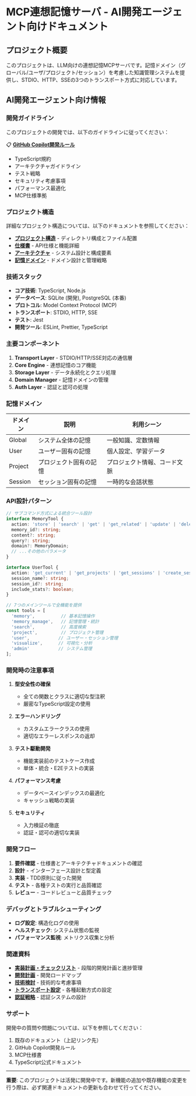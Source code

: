 # MCP連想記憶サーバ - AI開発エージェント向けドキュメント

## プロジェクト概要

このプロジェクトは、LLM向けの連想記憶MCPサーバです。記憶ドメイン（グローバル/ユーザ/プロジェクト/セッション）を考慮した知識管理システムを提供し、STDIO、HTTP、SSEの3つのトランスポート方式に対応しています。

## AI開発エージェント向け情報

### 開発ガイドライン

このプロジェクトの開発では、以下のガイドラインに従ってください：

📋 **[GitHub Copilot開発ルール](.github/copilot-instructions.md)**
- TypeScript規約
- アーキテクチャガイドライン
- テスト戦略
- セキュリティ考慮事項
- パフォーマンス最適化
- MCP仕様準拠

### プロジェクト構造

詳細なプロジェクト構造については、以下のドキュメントを参照してください：

- **[プロジェクト構造](PROJECT_STRUCTURE.md)** - ディレクトリ構成とファイル配置
- **[仕様書](SPECIFICATION.md)** - API仕様と機能詳細
- **[アーキテクチャ](ARCHITECTURE.md)** - システム設計と構成要素
- **[記憶ドメイン](MEMORY_DOMAINS.md)** - ドメイン設計と管理戦略

### 技術スタック

- **コア技術**: TypeScript, Node.js
- **データベース**: SQLite (開発), PostgreSQL (本番)
- **プロトコル**: Model Context Protocol (MCP)
- **トランスポート**: STDIO, HTTP, SSE
- **テスト**: Jest
- **開発ツール**: ESLint, Prettier, TypeScript

### 主要コンポーネント

1. **Transport Layer** - STDIO/HTTP/SSE対応の通信層
2. **Core Engine** - 連想記憶のコア機能
3. **Storage Layer** - データ永続化とクエリ処理
4. **Domain Manager** - 記憶ドメインの管理
5. **Auth Layer** - 認証と認可の処理

### 記憶ドメイン

| ドメイン | 説明 | 利用シーン |
|---------|------|-----------|
| Global | システム全体の記憶 | 一般知識、定数情報 |
| User | ユーザー固有の記憶 | 個人設定、学習データ |
| Project | プロジェクト固有の記憶 | プロジェクト情報、コード文脈 |
| Session | セッション固有の記憶 | 一時的な会話状態 |

### API設計パターン

```typescript
// サブコマンド方式による統合ツール設計
interface MemoryTool {
  action: 'store' | 'search' | 'get' | 'get_related' | 'update' | 'delete';
  memory_id?: string;
  content?: string;
  query?: string;
  domain?: MemoryDomain;
  // ...その他のパラメータ
}

interface UserTool {
  action: 'get_current' | 'get_projects' | 'get_sessions' | 'create_session' | 'switch_session' | 'end_session';
  session_name?: string;
  session_id?: string;
  include_stats?: boolean;
}

// 7つのメインツールで全機能を提供
const tools = [
  'memory',          // 基本記憶操作
  'memory_manage',   // 記憶管理・統計
  'search',          // 高度検索
  'project',         // プロジェクト管理
  'user',           // ユーザー・セッション管理
  'visualize',      // 可視化・分析
  'admin'           // システム管理
];
```

### 開発時の注意事項

1. **型安全性の確保**
   - 全ての関数とクラスに適切な型注釈
   - 厳密なTypeScript設定の使用

2. **エラーハンドリング**
   - カスタムエラークラスの使用
   - 適切なエラーレスポンスの返却

3. **テスト駆動開発**
   - 機能実装前のテストケース作成
   - 単体・統合・E2Eテストの実装

4. **パフォーマンス考慮**
   - データベースインデックスの最適化
   - キャッシュ戦略の実装

5. **セキュリティ**
   - 入力検証の徹底
   - 認証・認可の適切な実装

### 開発フロー

1. **要件確認** - 仕様書とアーキテクチャドキュメントの確認
2. **設計** - インターフェース設計と型定義
3. **実装** - TDD原則に従った開発
4. **テスト** - 各種テストの実行と品質確認
5. **レビュー** - コードレビューと品質チェック

### デバッグとトラブルシューティング

- **ログ設定**: 構造化ログの使用
- **ヘルスチェック**: システム状態の監視
- **パフォーマンス監視**: メトリクス収集と分析

### 関連資料

- **[実装計画・チェックリスト](IMPLEMENTATION_PLAN.md)** - 段階的開発計画と進捗管理
- **[開発計画](DEVELOPMENT_PLAN.md)** - 開発ロードマップ
- **[技術検討](TECHNICAL_CONSIDERATIONS.md)** - 技術的な考慮事項
- **[トランスポート設定](TRANSPORT_CONFIG.md)** - 各種起動方式の設定
- **[認証戦略](AUTHENTICATION_STRATEGY.md)** - 認証システムの設計

### サポート

開発中の質問や問題については、以下を参照してください：

1. 既存のドキュメント（上記リンク先）
2. GitHub Copilot開発ルール
3. MCP仕様書
4. TypeScript公式ドキュメント

---

**重要**: このプロジェクトは活発に開発中です。新機能の追加や既存機能の変更を行う際は、必ず関連ドキュメントの更新も合わせて行ってください。
